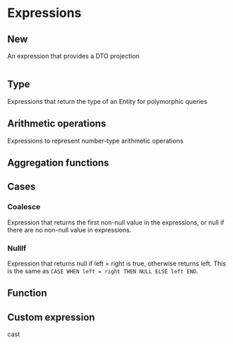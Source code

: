 # Expressions

## New

An expression that provides a DTO projection

```kotlin
```

## Type

Expressions that return the type of an Entity for polymorphic queries

## Arithmetic operations

Expressions to represent number-type arithmetic operations

## Aggregation functions

## Cases

### Coalesce

Expression that returns the first non-null value in the expressions, or null if there are no non-null value in expressions.

### NullIf

Expression that returns null if left = right is true, otherwise returns left. This is the same as `CASE WHEN left = right THEN NULL ELSE left END`.

## Function

## Custom expression

cast
